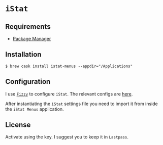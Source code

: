 # `iStat`

## Requirements

* [Package Manager](../system/package_manager.md)

## Installation

```ShellSession
$ brew cask install istat-menus --appdir="/Applications"
```

## Configuration

I use [`Fizzy`](https://github.com/alem0lars/fizzy) to configure `iStat`.
The relevant configs are [here](https://github.com/alem0lars/configs/tree/master/istat).

After instantiating the `iStat` settings file you need to import it from inside the `iStat Menus` application.

## License

Activate using the key. I suggest you to keep it in `Lastpass`.
